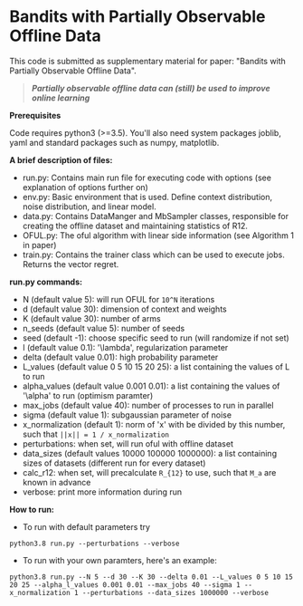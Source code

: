 # Bandits with Partially Observable Offline Data

This code is submitted as supplementary material for paper:
"Bandits with Partially Observable Offline Data". 

> _**Partially observable offline data can (still) be used to improve online learning**_

**Prerequisites**

Code requires python3 (>=3.5). You'll also need system packages joblib, yaml and standard packages such as numpy, matplotlib.

**A brief description of files:**

* run.py: Contains main run file for executing code with options (see explanation of options further on)
* env.py: Basic environment that is used. Define context distribution, noise distribution, and linear model.
* data.py: Contains DataManger and MbSampler classes, responsible for creating the offline dataset and maintaining statistics of R12.
* OFUL.py: The oful algorithm with linear side information (see Algorithm 1 in paper)
* train.py: Contains the trainer class which can be used to execute jobs. Returns the vector regret.

**run.py commands:**

* N (default value 5): will run OFUL for `10^N` iterations
* d (default value 30): dimension of context and weights
* K (default value 30): number of arms
* n_seeds (default value 5): number of seeds
* seed (default -1): choose specific seed to run (will randomize if not set)
* l (default value 0.1): '\lambda', regularization parameter
* delta (default value 0.01): high probability parameter
* L_values (default value 0 5 10 15 20 25): a list containing the values of L to run
* alpha_values (default value 0.001 0.01): a list containing the values of '\alpha' to run (optimism paramter)
* max_jobs (default value 40): number of processes to run in parallel
* sigma (default value 1): subgaussian parameter of noise
* x_normalization (default 1): norm of 'x' with be divided by this number, such that `||x|| = 1 / x_normalization`
* perturbations: when set, will run oful with offline dataset
* data_sizes (default values 10000 100000 1000000): a list containing sizes of datasets (different run for every dataset)
* calc_r12: when set, will precalculate `R_{12}` to use, such that `M_a` are known in advance
* verbose: print more information during run
  
**How to run:**

* To run with default parameters try

```
python3.8 run.py --perturbations --verbose
```

* To run with your own paramters, here's an example:

```
python3.8 run.py --N 5 --d 30 --K 30 --delta 0.01 --L_values 0 5 10 15 20 25 --alpha_l_values 0.001 0.01 --max_jobs 40 --sigma 1 --x_normalization 1 --perturbations --data_sizes 1000000 --verbose
```